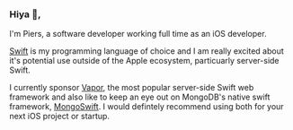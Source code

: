 ### Hiya 👋,

I'm Piers, a software developer working full time as an iOS developer.

[Swift](https://swift.org) is my programming language of choice and I am really excited about it's potential use outside of the Apple ecosystem, particuarly server-side Swift.

I currently sponsor [Vapor](https://vapor.codes), the most popular server-side Swift web framework and also like to keep an eye out on MongoDB's native swift framework, [MongoSwift](https://github.com/mongodb/mongo-swift-driver). I would defintely recommend using both for your next iOS project or startup.
